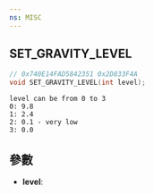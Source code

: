 ```yaml
---
ns: MISC
---
```

## SET_GRAVITY_LEVEL

```c
// 0x740E14FAD5842351 0x2D833F4A
void SET_GRAVITY_LEVEL(int level);
```

```
level can be from 0 to 3  
0: 9.8   
1: 2.4   
2: 0.1 - very low  
3: 0.0  
```

## 參數
* **level**: 

